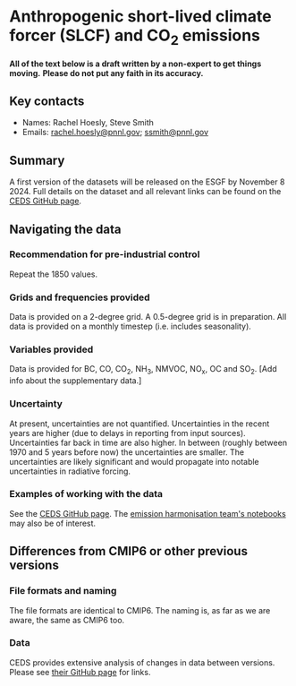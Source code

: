 # Anthropogenic short-lived climate forcer (SLCF) and CO<sub>2</sub> emissions

**All of the text below is a draft written by a non-expert to get things moving.**
**Please do not put any faith in its accuracy.**

## Key contacts

- Names: Rachel Hoesly, Steve Smith
- Emails: rachel.hoesly@pnnl.gov; ssmith@pnnl.gov

## Summary

A first version of the datasets will be released on the ESGF by November 8 2024.
Full details on the dataset and all relevant links can be found
on the [CEDS GitHub page](https://github.com/JGCRI/CEDS).

## Navigating the data

### Recommendation for pre-industrial control

Repeat the 1850 values.

### Grids and frequencies provided

Data is provided on a 2-degree grid.
A 0.5-degree grid is in preparation.
All data is provided on a monthly timestep (i.e. includes seasonality).

### Variables provided

Data is provided for 
BC, CO, CO<sub>2</sub>, NH<sub>3</sub>, NMVOC, NO<sub>x</sub>, OC and SO<sub>2</sub>.
[Add info about the supplementary data.]

### Uncertainty

At present, uncertainties are not quantified.
Uncertainties in the recent years are higher
(due to delays in reporting from input sources).
Uncertainties far back in time are also higher.
In between (roughly between 1970 and 5 years before now)
the uncertainties are smaller.
The uncertainties are likely significant 
and would propagate into notable uncertainties in radiative forcing.

### Examples of working with the data

See the [CEDS GitHub page](https://github.com/JGCRI/CEDS).
The [emission harmonisation team's notebooks](https://github.com/iiasa/emissions_harmonization_historical/)
may also be of interest.

## Differences from CMIP6 or other previous versions

### File formats and naming

The file formats are identical to CMIP6.
The naming is, as far as we are aware, the same as CMIP6 too.

### Data

CEDS provides extensive analysis of changes in data between versions.
Please see [their GitHub page](https://github.com/JGCRI/CEDS) for links.
